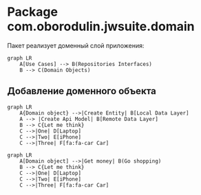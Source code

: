 # Package com.oborodulin.jwsuite.domain

Пакет реализует доменный слой приложения:
```mermaid
graph LR
    A[Use Cases] --> B(Repositories Interfaces)
    B --> C(Domain Objects)
```
## Добавление доменного объекта
```mermaid
graph LR
    A{Domain object} -->|Create Entity| B[Local Data Layer]
    A --> |Create Api Model| B[Remote Data Layer]
    B --> C{Let me think}
    C -->|One| D[Laptop]
    C -->|Two| E[iPhone]
    C -->|Three| F[fa:fa-car Car]
```
```mermaid
graph LR
    A[Domain object] -->|Get money| B(Go shopping)
    B --> C{Let me think}
    C -->|One| D[Laptop]
    C -->|Two| E[iPhone]
    C -->|Three| F[fa:fa-car Car]
```

